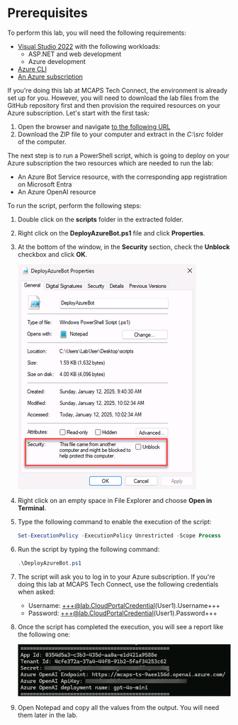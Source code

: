 # Prerequisites
To perform this lab, you will need the following requirements:

- [Visual Studio 2022](https://visualstudio.microsoft.com/vs/) with the following workloads:
  - ASP.NET and web development
  - Azure development
- [Azure CLI](https://docs.microsoft.com/cli/azure/install-azure-cli)
- [An Azure subscription](https://azure.microsoft.com/)

If you're doing this lab at MCAPS Tech Connect, the environment is already set up for you. 
However, you will need to download the lab files from the GitHub repository first and then provision the required resources on your Azure subscription. Let's start with the first task:

1. Open the browser and navigate [to the following URL](https://github.com/microsoft/MCAPSTechConnect2024-lab214/archive/refs/heads/main.zip)
2. Download the ZIP file to your computer and extract in the *C:\src* folder of the computer.

The next step is to run a PowerShell script, which is going to deploy on your Azure subscription the two resources which are needed to run the lab:

- An Azure Bot Service resource, with the corresponding app registration on Microsoft Entra
- An Azure OpenAI resource

To run the script, perform the following steps:

1. Double click on the **scripts** folder in the extracted folder.
2. Right click on the **DeployAzureBot.ps1** file and click **Properties**.
3. At the bottom of the window, in the **Security** section, check the **Unblock** checkbox and click **OK**.

    ![Unlock the script before executing it](media/pre-unblock-script.png)

4. Right click on an empty space in File Explorer and choose **Open in Terminal**.
5. Type the following command to enable the execution of the script:

    ```powershell
    Set-ExecutionPolicy -ExecutionPolicy Unrestricted -Scope Process
    ```

6. Run the script by typing the following command:

    ```powershell
    .\DeployAzureBot.ps1
    ```

7. The script will ask you to log in to your Azure subscription. If you're doing this lab at MCAPS Tech Connect, use the following credentials when asked:

    - Username: +++@lab.CloudPortalCredential(User1).Username+++
    - Password: +++@lab.CloudPortalCredential(User1).Password+++

8. Once the script has completed the execution, you will see a report like the following one:

    ![The output of the PowerShell script](media/pre-script-output.png)

9. Open Notepad and copy all the values from the output. You will need them later in the lab.

